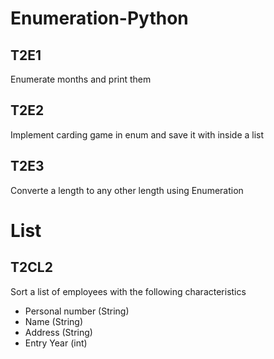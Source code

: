 # Enumeration-Python
## T2E1 
Enumerate months and print them 

## T2E2 
Implement carding game in enum and save it with inside a list

## T2E3
Converte a length to any other length using Enumeration

# List

## T2CL2
Sort a list of employees with the following characteristics 
* Personal number (String)
* Name (String)
* Address (String)
* Entry Year (int)
